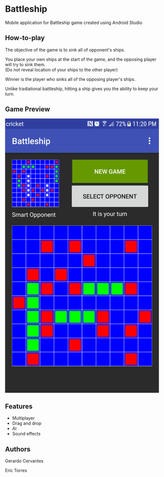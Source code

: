 # Battleship
Mobile application for Battleship game created using Android Studio

## How-to-play
The objective of the game is to sink all of opponent's ships.  

You place your own ships at the start of the game, and the opposing player will try to sink them.  
(Do not reveal location of your ships to the other player)

Winner is the player who sinks all of the opposing player's ships.


Unlike tradiational battleship, hitting a ship gives you the ability to keep your turn.

## Game Preview

![Image of the game against opponent](battleship_demo_img.png) 


## Features
* Multiplayer
* Drag and drop
* AI
* Sound effects

## Authors
Gerardo Cervantes

Eric Torres
